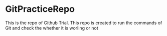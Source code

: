 # GitPracticeRepo
This is the repo of Github Trial.
This repo is created to run the commands of Git and check the whether it is worling or not
